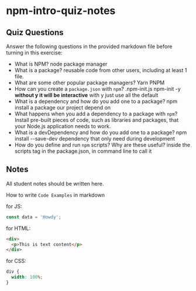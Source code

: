 # npm-intro-quiz-notes

## Quiz Questions

Answer the following questions in the provided markdown file before turning in this exercise:

- What is NPM?
  node package manager
- What is a package?
  reusable code from other users, including at least 1 file.
- What are some other popular package managers?
  Yarn
  PNPM
- How can you create a `package.json` with `npm`?
  .npm-init.js
  npm-init -y
  **without y it will be interactive**
  with y just use all the default
- What is a dependency and how do you add one to a package?
  npm install
  a package our project depend on
- What happens when you add a dependency to a package with `npm`?
  Install pre-built pieces of code, such as libraries and packages, that your Node.js application needs to work.
- What is a devDependency and how do you add one to a package?
  npm install --save-dev
  dependency that only need during development
- How do you define and run `npm` scripts? Why are these useful?
  inside the scripts tag in the package.json,
  in command line to call it

## Notes

All student notes should be written here.

How to write `Code Examples` in markdown

for JS:

```javascript
const data = 'Howdy';
```

for HTML:

```html
<div>
  <p>This is text content</p>
</div>
```

for CSS:

```css
div {
  width: 100%;
}
```
